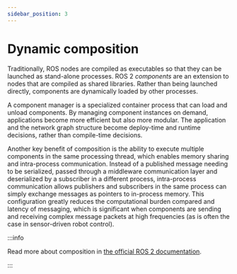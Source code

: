 ```yaml
---
sidebar_position: 3
---
```


# Dynamic composition

Traditionally, ROS nodes are compiled as executables so that they can be launched as stand-alone processes.
ROS 2 _components_ are an extension to nodes that are compiled as shared libraries. Rather than being launched
directly, components are dynamically loaded by other processes.

A component manager is a specialized container process that can load and unload components. By managing component
instances on demand, applications become more efficient but also more modular. The application and the network graph
structure become deploy-time and runtime decisions, rather than compile-time decisions.

Another key benefit of composition is the ability to execute multiple components in the same processing thread,
which enables memory sharing and intra-process communication. Instead of a published message needing to be serialized,
passed through a middleware communication layer and deserialized by a subscriber in a different process, intra-process
communication allows publishers and subscribers in the same process can simply exchange messages as pointers to
in-process memory. This configuration greatly reduces the computational burden compared and latency of messaging, which
is significant when components are sending and receiving complex message packets at high frequencies (as is often
the case in sensor-driven robot control).

:::info

Read more about composition
in [the official ROS 2 documentation](http://docs.ros.org/en/iron/Concepts/Intermediate/About-Composition.html).

:::